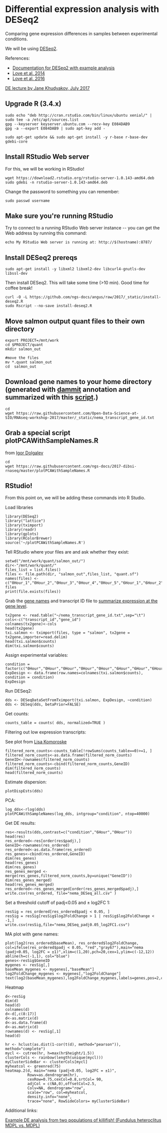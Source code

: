 # Differential expression analysis with DESeq2

Comparing gene expression differences in samples between experimental conditions. 

We will be using [DESeq2](https://bioconductor.org/packages/release/bioc/html/DESeq2.html).

References:
* [Documentation for DESeq2 with example analysis](https://bioconductor.org/packages/release/bioc/vignettes/DESeq2/inst/doc/DESeq2.html)
* [Love et al. 2014](https://genomebiology.biomedcentral.com/articles/10.1186/s13059-014-0550-8)
* [Love et al. 2016](https://www.nature.com/nbt/journal/v34/n12/full/nbt.3682.html)

[DE lecture by Jane Khudyakov, July 2017](_static/Jane_differential_expression.pdf)

## Upgrade R (3.4.x)

```
sudo echo "deb http://cran.rstudio.com/bin/linux/ubuntu xenial/" | sudo tee -a /etc/apt/sources.list
gpg --keyserver keyserver.ubuntu.com --recv-key E084DAB9
gpg -a --export E084DAB9 | sudo apt-key add -

sudo apt-get update && sudo apt-get install -y r-base r-base-dev gdebi-core

```
## Install RStudio Web server

For this, we will be working in RStudio! 

```
wget https://download2.rstudio.org/rstudio-server-1.0.143-amd64.deb
sudo gdebi -n rstudio-server-1.0.143-amd64.deb
```

Change the password to something you can remember:
```
sudo passwd username
```

## Make sure you're running RStudio

Try to connect to a running RStudio Web server instance -- you can get the Web address by
running this command:

```
echo My RStudio Web server is running at: http://$(hostname):8787/
```

## Install DESeq2 prereqs

```
sudo apt-get install -y libxml2 libxml2-dev libcurl4-gnutls-dev libssl-dev
```

Then install DESeq2. This will take some time (>10 min). Good time for coffee break!

```
curl -O -L https://github.com/ngs-docs/angus/raw/2017/_static/install-deseq2.R
sudo Rscript --no-save install-deseq2.R
```

## Move salmon output quant files to their own directory

```
export PROJECT=/mnt/work
cd $PROJECT/quant
mkdir salmon_out

#move the files
mv *.quant salmon_out
cd  salmon_out
```

## Download gene names to your home directory (generated with [dammit](http://rnaseq-workshop-2017.readthedocs.io/en/latest/dammit_annotation.html) annotation and summarized with this [script](https://gist.github.com/ljcohen/3958c91fe39c92e51cb4544d0b6b8f24).)
```
cd
wget https://raw.githubusercontent.com/Open-Data-Science-at-SIO/RNAseq-workshop-2017/master/_static/nema_transcript_gene_id.txt

```

## Grab a special script plotPCAWithSampleNames.R

from [Igor Dolgalev](https://med.nyu.edu/research/scientific-cores-shared-resources/applied-bioinformatics-laboratories/leadership)

```
cd
wget https://raw.githubusercontent.com/ngs-docs/2017-dibsi-rnaseq/master/plotPCAWithSampleNames.R
```

## RStudio!

From this point on, we will be adding these commands into R Studio.

Load libraries
```
library(DESeq2)
library("lattice")
library(tximport)
library(readr)
library(gplots)
library(RColorBrewer)
source('~/plotPCAWithSampleNames.R')
```

Tell RStudio where your files are and ask whether they exist:
```
setwd("/mnt/work/quant/salmon_out/")
dir<-"/mnt/work/quant/"
files_list = list.files()
files <- file.path(dir, "salmon_out",files_list, "quant.sf")
names(files) <- c("0Hour_1","0Hour_2","0Hour_3","0Hour_4","0Hour_5","6Hour_1","6Hour_2","6Hour_3","6Hour_4","6Hour_5")
files
print(file.exists(files))
```

Grab the [gene names](https://raw.githubusercontent.com/Open-Data-Science-at-SIO/RNAseq-workshop-2017/master/_static/nema_transcript_gene_id.txt) and transcript ID file to [summarize expression at the gene level](https://f1000research.com/articles/4-1521/v2).

```
tx2gene <- read.table("~/nema_transcript_gene_id.txt",sep="\t")
cols<-c("transcript_id","gene_id")
colnames(tx2gene)<-cols
head(tx2gene)
txi.salmon <- tximport(files, type = "salmon", tx2gene = tx2gene,importer=read.delim)
head(txi.salmon$counts)
dim(txi.salmon$counts)
```
Assign experimental variables:

```
condition = factor(c("0Hour","0Hour","0Hour","0Hour","0Hour","6Hour","6Hour","6Hour","6Hour","6Hour"))
ExpDesign <- data.frame(row.names=colnames(txi.salmon$counts), condition = condition)
ExpDesign
```

Run DESeq2:

```
dds <- DESeqDataSetFromTximport(txi.salmon, ExpDesign, ~condition)
dds <- DESeq(dds, betaPrior=FALSE)
```

Get counts:
```
counts_table = counts( dds, normalized=TRUE )
```

Filtering out low expression transcripts:

See plot from [Lisa Komoroske](_static/Before-after_filter.pdf)
```
filtered_norm_counts<-counts_table[!rowSums(counts_table==0)>=1, ]
filtered_norm_counts<-as.data.frame(filtered_norm_counts)
GeneID<-rownames(filtered_norm_counts)
filtered_norm_counts<-cbind(filtered_norm_counts,GeneID)
dim(filtered_norm_counts)
head(filtered_norm_counts)
```

Estimate dispersion:

```
plotDispEsts(dds)
```

PCA:
```
log_dds<-rlog(dds)
plotPCAWithSampleNames(log_dds, intgroup="condition", ntop=40000)
```

Get DE results:

```
res<-results(dds,contrast=c("condition","6Hour","0Hour"))
head(res)
res_ordered<-res[order(res$padj),]
GeneID<-rownames(res_ordered)
res_ordered<-as.data.frame(res_ordered)
res_genes<-cbind(res_ordered,GeneID)
dim(res_genes)
head(res_genes)
dim(res_genes)
res_genes_merged <- merge(res_genes,filtered_norm_counts,by=unique("GeneID"))
dim(res_genes_merged)
head(res_genes_merged)
res_ordered<-res_genes_merged[order(res_genes_merged$padj),]
write.csv(res_ordered, file="nema_DESeq_all.csv" )
```

Set a threshold cutoff of padj<0.05 and ± log2FC 1:

```
resSig = res_ordered[res_ordered$padj < 0.05, ]
resSig = resSig[resSig$log2FoldChange > 1 | resSig$log2FoldChange < -1,]
write.csv(resSig,file="nema_DESeq_padj0.05_log2FC1.csv")
```


MA plot with gene names:

```
plot(log2(res_ordered$baseMean), res_ordered$log2FoldChange, col=ifelse(res_ordered$padj < 0.05, "red","gray67"),main="nema (padj<0.05, log2FC = ±1)",xlim=c(1,20),pch=20,cex=1,ylim=c(-12,12))
abline(h=c(-1,1), col="blue")
genes<-resSig$GeneID
mygenes <- resSig[,]
baseMean_mygenes <- mygenes[,"baseMean"]
log2FoldChange_mygenes <- mygenes[,"log2FoldChange"]
text(log2(baseMean_mygenes),log2FoldChange_mygenes,labels=genes,pos=2,cex=0.60)
```

Heatmap

```
d<-resSig
dim(d)
head(d)
colnames(d)
d<-d[,c(8:17)]
d<-as.matrix(d)
d<-as.data.frame(d)
d<-as.matrix(d)
rownames(d) <- resSig[,1]
head(d)

hr <- hclust(as.dist(1-cor(t(d), method="pearson")), method="complete")
mycl <- cutree(hr, h=max(hr$height/1.5))
clusterCols <- rainbow(length(unique(mycl)))
myClusterSideBar <- clusterCols[mycl]
myheatcol <- greenred(75)
heatmap.2(d, main="nema (padj<0.05, log2FC = ±1)", 
          Rowv=as.dendrogram(hr),
          cexRow=0.75,cexCol=0.8,srtCol= 90,
          adjCol = c(NA,0),offsetCol=2.5, 
          Colv=NA, dendrogram="row", 
          scale="row", col=myheatcol, 
          density.info="none", 
          trace="none", RowSideColors= myClusterSideBar)
```

Additional links:

[Example DE analysis from two populations of killifish! (Fundulus heteroclitus MDPL vs. MDPL)](http://htmlpreview.github.io/?https://github.com/ljcohen/Fhet_MDPL_MDPP_salinity_DE/blob/master/Fhet_MDPL_v_MDPP_interactiononly_FW_BW.html)
